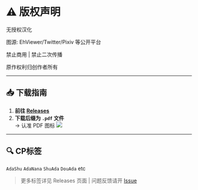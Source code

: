 # ⚠️ 版权声明

无授权汉化

图源: EhViewer/Twitter/Pixiv 等公开平台

禁止商用 | 禁止二次传播  

原作权利归创作者所有

---

## 📥 下载指南
1. **前往 [Releases](https://github.com/Sor9ryLooo/Persona4-localized-save/releases)**
2. **下载后缀为 `.pdf` 文件**  
   → 认准 PDF 图标 ![](https://img.icons8.com/ios/50/pdf.png)

---

## 🔍 CP标签
`AdaShu` `AdaNana` `ShuAda` `DouAda` etc

> 更多标签详见 Releases 页面 | 问题反馈请开 [Issue](https://github.com/Sor9ryLooo/Persona4-localized-save/issues)

